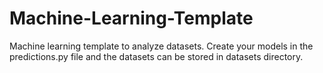 # Machine-Learning-Template
Machine learning template to analyze datasets.
Create your models in the predictions.py file and the datasets can be stored in datasets directory.
